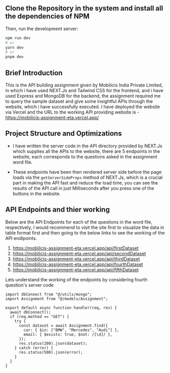 ## Clone the Repository in the system and install all the dependencies of NPM

Then, run the development server:

```bash
npm run dev
# or
yarn dev
# or
pnpm dev
```

## Brief Introduction
 
This is the API building assignment given by Mobilicis India Private Limited, in which i have used NEXT.Js and Tailwind CSS for the frontend, and i have used Express and MongoDB for the backend, the assignment required me to query the sample dataset and give some insightful APIs through the website, which i have successfully executed. I have deployed the website via Vercel and the URL to the working API providing website is - https://mobilicis-assignment-eta.vercel.app/

## Project Structure and Optimizations

- I have written the server code in the API directory provided by NEXT.Js which supplies all the APIs to the website, there are 5 endpoints in the website, each corresponds to the questions asked in the assignment word file.

- These endpoints have been then rendered server side before the page loads via the `getServerSideProps` method of NEXT.Js, which is a crucial part in making the API fast and reduce the load time, you can see the results of the API call in just Milliseconds after you press one of the buttons in the website.

## API Endpoints and thier working 

Below are the API Endpoints for each of the questions in the word file, respectively, I would recommend to visit the site first to visualize the data in table format first and then going to the below links to see the working of the API endlpoints.

1. https://mobilicis-assignment-eta.vercel.app/api/firstDataset
2. https://mobilicis-assignment-eta.vercel.app/api/secondDataset
3. https://mobilicis-assignment-eta.vercel.app/api/thirdDataset
4. https://mobilicis-assignment-eta.vercel.app/api/fourthDataset
5. https://mobilicis-assignment-eta.vercel.app/api/fifthDataset

Lets understand the working of the endpoints by considering fourth question's server code

```
import dbConnect from "@/utils/mongo";
import Assignment from "@/models/Assignment";

export default async function handler(req, res) {
  await dbConnect();
  if (req.method == "GET") {
    try {
      const dataset = await Assignment.find({
        car: { $in: ["BMW", "Mercedes", "Audi"] },
        email: { $exists: true, $not: /[\d]/ },
      });
      res.status(200).json(dataset);
    } catch (error) {
      res.status(500).json(error);
    }
  }
}
```






